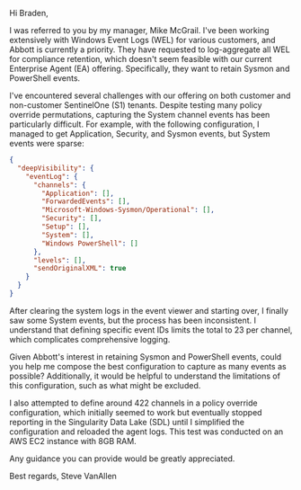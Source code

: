 Hi Braden,

I was referred to you by my manager, Mike McGrail. I've been working extensively with Windows Event Logs (WEL) for various customers, and Abbott is currently a priority. They have requested to log-aggregate all WEL for compliance retention, which doesn't seem feasible with our current Enterprise Agent (EA) offering. Specifically, they want to retain Sysmon and PowerShell events.

I've encountered several challenges with our offering on both customer and non-customer SentinelOne (S1) tenants. Despite testing many policy override permutations, capturing the System channel events has been particularly difficult. For example, with the following configuration, I managed to get Application, Security, and Sysmon events, but System events were sparse:

```json
{
  "deepVisibility": {
    "eventLog": {
      "channels": {
        "Application": [],
        "ForwardedEvents": [],
        "Microsoft-Windows-Sysmon/Operational": [],
        "Security": [],
        "Setup": [],
        "System": [],
        "Windows PowerShell": []
      },
      "levels": [],
      "sendOriginalXML": true
    }
  }
}
```

After clearing the system logs in the event viewer and starting over, I finally saw some System events, but the process has been inconsistent. I understand that defining specific event IDs limits the total to 23 per channel, which complicates comprehensive logging.

Given Abbott's interest in retaining Sysmon and PowerShell events, could you help me compose the best configuration to capture as many events as possible? Additionally, it would be helpful to understand the limitations of this configuration, such as what might be excluded.

I also attempted to define around 422 channels in a policy override configuration, which initially seemed to work but eventually stopped reporting in the Singularity Data Lake (SDL) until I simplified the configuration and reloaded the agent logs. This test was conducted on an AWS EC2 instance with 8GB RAM.

Any guidance you can provide would be greatly appreciated.

Best regards,
Steve VanAllen
